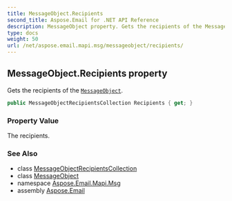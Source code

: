 ```yaml
---
title: MessageObject.Recipients
second_title: Aspose.Email for .NET API Reference
description: MessageObject property. Gets the recipients of the MessageObject
type: docs
weight: 50
url: /net/aspose.email.mapi.msg/messageobject/recipients/
---
```

## MessageObject.Recipients property

Gets the recipients of the [`MessageObject`](../).

```csharp
public MessageObjectRecipientsCollection Recipients { get; }
```

### Property Value

The recipients.

### See Also

* class [MessageObjectRecipientsCollection](../../messageobjectrecipientscollection/)
* class [MessageObject](../)
* namespace [Aspose.Email.Mapi.Msg](../../messageobject/)
* assembly [Aspose.Email](../../../)


